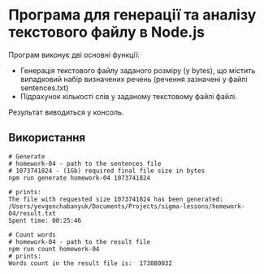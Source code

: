 # Програма для генерації та аналізу текстового файлу в Node.js

Програм виконує дві основні функції:

* Генерація текстового файлу заданого розміру (у bytes), що містить випадковий набір визначених речень (речення
  зазначені у файлі
  sentences.txt)
* Підрахунок кількості слів у заданому текстовому файлі файлі.

Результат виводиться у консоль.

## Використання

```shell
# Generate
# homework-04 - path to the sentences file
# 1073741824 - (1Gb) required final file size in bytes 
npm run generate homework-04 1073741824

# prints: 
The file with requested size 1073741824 has been generated: /Users/yevgenchabanyuk/Documents/Projects/sigma-lessons/homework-04/result.txt
Spent time: 00:25:46

# Count words
# homework-04 - path to the result file
npm run count homework-04
# prints:
Words count in the result file is:  173880032
```

